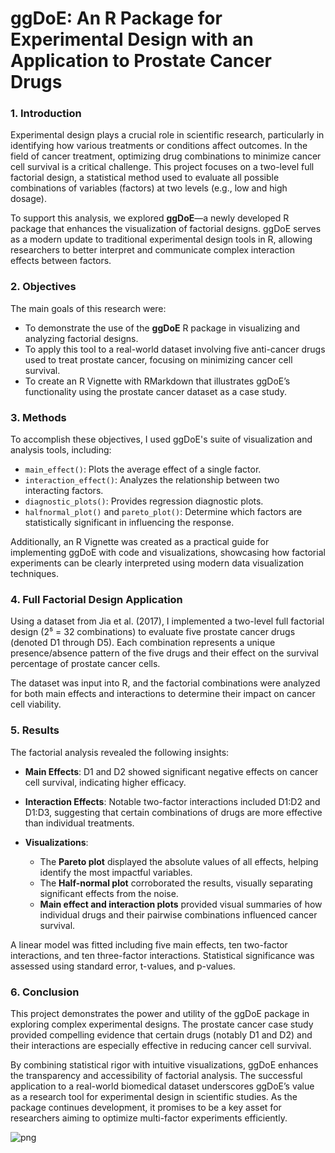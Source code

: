 # ggDoE: An R Package for Experimental Design with an Application to Prostate Cancer Drugs

### **1. Introduction**

Experimental design plays a crucial role in scientific research, particularly in identifying how various treatments or conditions affect outcomes. In the field of cancer treatment, optimizing drug combinations to minimize cancer cell survival is a critical challenge. This project focuses on a two-level full factorial design, a statistical method used to evaluate all possible combinations of variables (factors) at two levels (e.g., low and high dosage).

To support this analysis, we explored **ggDoE**—a newly developed R package that enhances the visualization of factorial designs. ggDoE serves as a modern update to traditional experimental design tools in R, allowing researchers to better interpret and communicate complex interaction effects between factors.



### **2. Objectives**

The main goals of this research were:

* To demonstrate the use of the **ggDoE** R package in visualizing and analyzing factorial designs.
* To apply this tool to a real-world dataset involving five anti-cancer drugs used to treat prostate cancer, focusing on minimizing cancer cell survival.
* To create an R Vignette with RMarkdown that illustrates ggDoE’s functionality using the prostate cancer dataset as a case study.



### **3. Methods**

To accomplish these objectives, I used ggDoE's suite of visualization and analysis tools, including:

* `main_effect()`: Plots the average effect of a single factor.
* `interaction_effect()`: Analyzes the relationship between two interacting factors.
* `diagnostic_plots()`: Provides regression diagnostic plots.
* `halfnormal_plot()` and `pareto_plot()`: Determine which factors are statistically significant in influencing the response.

Additionally, an R Vignette was created as a practical guide for implementing ggDoE with code and visualizations, showcasing how factorial experiments can be clearly interpreted using modern data visualization techniques.



### **4. Full Factorial Design Application**

Using a dataset from Jia et al. (2017), I implemented a two-level full factorial design (2⁵ = 32 combinations) to evaluate five prostate cancer drugs (denoted D1 through D5). Each combination represents a unique presence/absence pattern of the five drugs and their effect on the survival percentage of prostate cancer cells.

The dataset was input into R, and the factorial combinations were analyzed for both main effects and interactions to determine their impact on cancer cell viability.



### **5. Results**

The factorial analysis revealed the following insights:

* **Main Effects**: D1 and D2 showed significant negative effects on cancer cell survival, indicating higher efficacy.
* **Interaction Effects**: Notable two-factor interactions included D1\:D2 and D1\:D3, suggesting that certain combinations of drugs are more effective than individual treatments.
* **Visualizations**:

  * The **Pareto plot** displayed the absolute values of all effects, helping identify the most impactful variables.
  * The **Half-normal plot** corroborated the results, visually separating significant effects from the noise.
  * **Main effect and interaction plots** provided visual summaries of how individual drugs and their pairwise combinations influenced cancer survival.

A linear model was fitted including five main effects, ten two-factor interactions, and ten three-factor interactions. Statistical significance was assessed using standard error, t-values, and p-values.



### **6. Conclusion**

This project demonstrates the power and utility of the ggDoE package in exploring complex experimental designs. The prostate cancer case study provided compelling evidence that certain drugs (notably D1 and D2) and their interactions are especially effective in reducing cancer cell survival.

By combining statistical rigor with intuitive visualizations, ggDoE enhances the transparency and accessibility of factorial analysis. The successful application to a real-world biomedical dataset underscores ggDoE’s value as a research tool for experimental design in scientific studies. As the package continues development, it promises to be a key asset for researchers aiming to optimize multi-factor experiments efficiently.

![png](poster)

